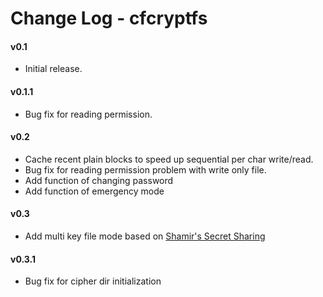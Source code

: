 # Change Log - cfcryptfs 

#### v0.1
* Initial release.

#### v0.1.1
* Bug fix for reading permission.

#### v0.2
* Cache recent plain blocks to speed up sequential per char write/read.
* Bug fix for reading permission problem with write only file.
* Add function of changing password
* Add function of emergency mode

#### v0.3
* Add multi key file mode based on [Shamir's Secret Sharing](https://en.wikipedia.org/wiki/Shamir's_Secret_Sharing)

#### v0.3.1
* Bug fix for cipher dir initialization